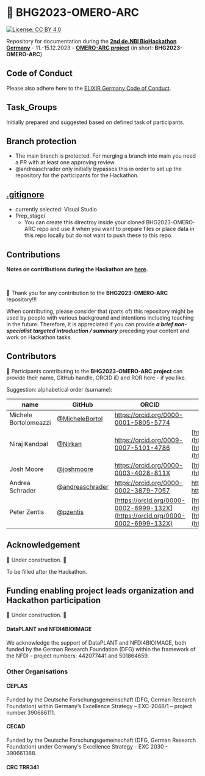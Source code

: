 # 👋 BHG2023-OMERO-ARC

[![License: CC BY 4.0](https://img.shields.io/badge/License-CC_BY_4.0-lightgrey.svg)](https://creativecommons.org/licenses/by/4.0/)

Repository for documentation during the **[2nd de.NBI BioHackathon Germany](https://www.denbi.de/de-nbi-events/1547-biohackathon-germany-2)** - 11.-15.12.2023 - **[OMERO-ARC project](https://www.denbi.de/de-nbi-events/1614-towards-omero-and-arc-interoperability-for-rdm-compliant-bio-image-data)** (in short: **BHG2023-OMERO-ARC**)  

## Code of Conduct
Please also adhere here to the [ELIXIR Germany Code of Conduct](https://www.denbi.de/code-of-conduct). 

## Task_Groups
Initially prepared and suggested based on defined task of participants.

## Branch protection
- The main branch is protected. For merging a branch into main you need a PR with at least one approving review.
- @andreaschrader only initially bypasses this in order to set up the repository for the participants for the Hackathon.

## [.gitignore](./\.gitignore)
- currently selected: Visual Studio
- Prep_stage/
  - You can create this directroy inside your cloned BHG2023-OMERO-ARC repo and use it when you want to prepare files or place data in this repo locally but do not want to push these to this repo.
 
## Contributions

**Notes on contributions during the Hackathon are [here](CONTRIBUTING.md).**

 <br />

🙌 Thank you for any contribution to the **BHG2023-OMERO-ARC** repository!!!  

When contributing, please consider that (parts of) this repository might be used by people with various background and intentions including teaching in the future. Therefore, it is appreciated if you can provide ***a brief non-specialist targeted introduction / summary*** preceding your content and work on Hackathon tasks.  


## Contributors
🤝 Participants contributing to the **BHG2023-OMERO-ARC project** can provide their name, GitHub handle, ORCID iD and ROR here - if you like.  

Suggestion: alphabetical order (surname):  

|name|GitHub|ORCID|ROR|  
|---|---|---|---|  
|Michele Bortolomeazzi|[@MicheleBortol](https://github.com/michelebortol)|https://orcid.org/0000-0001-5805-5774||
|Niraj Kandpal|[@Nirkan](https://github.com/Nirkan)|https://orcid.org/0009-0007-5101-4786|[https://ror.org/00rcxh774](https://ror.org/00rcxh774) <br>[https://ror.org/04c4bwh63](https://ror.org/04c4bwh63)|
|Josh Moore|[@joshmoore](https://github.com/joshmoore)|https://orcid.org/0000-0003-4028-811X|[https://ror.org/05tpnw772](https://ror.org/05tpnw772)|
|Andrea Schrader|[@andreaschrader](https://github.com/andreaschrader)|https://orcid.org/0000-0002-3879-7057|https://ror.org/034waa237<br>https://ror.org/00rcxh774| 
|Peter Zentis|[@pzentis](https://github.com/pzentis)|[https://orcid.org/0000-0002-6999-132X](https://orcid.org/0000-0002-6999-132X)|[https://ror.org/00rcxh774](https://ror.org/00rcxh774) <br>[https://ror.org/04c4bwh63](https://ror.org/04c4bwh63) |

## Acknowledgement
🚧 Under construction. 🚧

To be filled after the Hackathon.

## Funding enabling project leads organization and Hackathon participation
🚧 Under construction. 🚧

#### DataPLANT and NFDI4BIOIMAGE
We acknowledge the support of DataPLANT and NFDI4BIOIMAGE, both funded by the German Research Foundation
(DFG) within the framework of the NFDI – project numbers: 442077441 and 501864659.

### Other Organisations
#### CEPLAS
Funded by the Deutsche Forschungsgemeinschaft (DFG, German Research Foundation) within Germany’s Excellence Strategy – EXC-2048/1 – project number 390686111.

#### CECAD
Funded by the Deutsche Forschungsgemeinschaft (DFG, German Research Foundation) under Germany's Excellence Strategy - EXC 2030 - 390661388.

#### CRC TRR341
